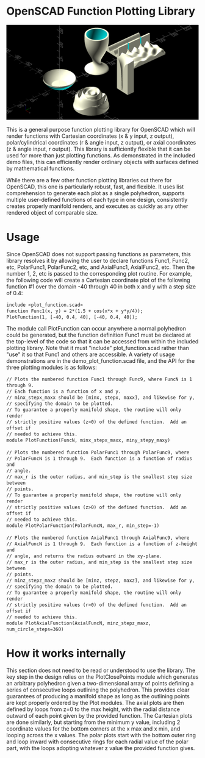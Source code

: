 # OpenSCAD Function Plotting Library

<p align="center"><img alt="Thread demo image" src="./images/demo_plot_function.png"></p>

This is a general purpose function plotting library for OpenSCAD which will
render functions with Cartesian coordinates (x & y input, z output),
polar/cylindrical coordinates (r & angle input, z output), or axial coordinates
(z & angle input, r output). This library is sufficiently flexible that it can
be used for more than just plotting functions. As demonstrated in the included
demo files, this can efficiently render ordinary objects with surfaces defined
by mathematical functions.

While there are a few other function plotting libraries out there for OpenSCAD,
this one is particularly robust, fast, and flexible. It uses list comprehension
to generate each plot as a single polyhedron, supports multiple user-defined
functions of each type in one design, consistently creates properly manifold
renders, and executes as quickly as any other rendered object of comparable
size.

# Usage

Since OpenSCAD does not support passing functions as parameters, this library
resolves it by allowing the user to declare functions Func1, Func2, etc,
PolarFunc1, PolarFunc2, etc, and AxialFunc1, AxialFunc2, etc. Then the number
1, 2, etc is passed to the corresponding plot routine. For example, the
following code will create a Cartesian coordinate plot of the following
function #1 over the domain -40 through 40 in both x and y with a step size of
0.4:

```
include <plot_function.scad>
function Func1(x, y) = 2*(1.5 + cos(x*x + y*y/4));
PlotFunction(1, [-40, 0.4, 40], [-40, 0.4, 40]);
```

The module call PlotFunction can occur anywhere a normal polyhedron could be
generated, but the function definition Func1 must be declared at the top-level
of the code so that it can be accessed from within the included plotting
library. Note that it must "include" plot_function.scad rather than "use" it so
that Func1 and others are accessible. A variety of usage demonstrations are in
the demo_plot_function.scad file, and the API for the three plotting modules is
as follows:

```
// Plots the numbered function Func1 through Func9, where FuncN is 1 through 9.
// Each function is a function of x and y.
// minx_stepx_maxx should be [minx, stepx, maxx], and likewise for y,
// specifying the domain to be plotted.
// To guarantee a properly manifold shape, the routine will only render
// strictly positive values (z>0) of the defined function.  Add an offset if
// needed to achieve this.
module PlotFunction(FuncN, minx_stepx_maxx, miny_stepy_maxy)

// Plots the numbered function PolarFunc1 through PolarFunc9, where
// PolarFuncN is 1 through 9.  Each function is a function of radius and
// angle.
// max_r is the outer radius, and min_step is the smallest step size between
// points.
// To guarantee a properly manifold shape, the routine will only render
// strictly positive values (z>0) of the defined function.  Add an offset if
// needed to achieve this.
module PlotPolarFunction(PolarFuncN, max_r, min_step=-1)

// Plots the numbered function AxialFunc1 through AxialFunc9, where
// AxialFuncN is 1 through 9.  Each function is a function of z-height and
// angle, and returns the radius outward in the xy-plane.
// max_r is the outer radius, and min_step is the smallest step size between
// points.
// minz_stepz_maxz should be [minz, stepz, maxz], and likewise for y,
// specifying the domain to be plotted.
// To guarantee a properly manifold shape, the routine will only render
// strictly positive values (r>0) of the defined function.  Add an offset if
// needed to achieve this.
module PlotAxialFunction(AxialFuncN, minz_stepz_maxz, num_circle_steps=360)
```

# How it works internally

This section does not need to be read or understood to use the library. The key
step in the design relies on the PlotClosePoints module which generates an
arbitrary polyhedron given a two-dimensional array of points defining a series
of consecutive loops outlining the polyhedron. This provides clear guarantees
of producing a manifold shape as long as the outlining points are kept properly
ordered by the Plot modules. The axial plots are then defined by loops from z=0
to the max height, with the radial distance outward of each point given by the
provided function. The Cartesian plots are done similarly, but starting from
the minimum y value, including 2 coordinate values for the bottom corners at
the x max and x min, and looping across the x values. The polar plots start
with the bottom outer ring and loop inward with consecutive rings for each
radial value of the polar part, with the loops adopting whatever z value the
provided function gives.

